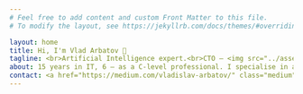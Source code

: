 ```yaml
---
# Feel free to add content and custom Front Matter to this file.
# To modify the layout, see https://jekyllrb.com/docs/themes/#overriding-theme-defaults

layout: home
title: Hi, I'm Vlad Arbatov 🖖
tagline: <br>Artificial Intelligence expert.<br>CTO — <img src="../assets/favicon-p2l-white.png" width="24px"> <a href="https://p2l.tv">P2L</a>.<br>Founder — <img src="../assets/favicon-arb-white.png" width="24px"> <a href="https://arb.digital">arb.digital</a>.
about: 15 years in IT, 6 — as a C-level professional. I specialise in advanced Computer Vision, Neuroevolution, Natural Language Processing. I also do Blockchain and more or less classical development. Sometimes I give public lectures.
contact: <a href="https://medium.com/vladislav-arbatov/" class="medium"><i class="fab fa-medium"></i></a> <a href="https://www.linkedin.com/in/vladzima/" class="linkedin"><i class="fab fa-linkedin"></i></a> <a href="https://facebook.com/vladzima" class="facebook"><i class="fab fa-facebook"></i></a> <a href="https://twitter.com/vladzima" class="twitter"><i class="fab fa-twitter-square"></i></a> <a href="https://www.producthunt.com/@vladzima" class="producthunt"><i class="fab fa-product-hunt"></i></a> <a href="http://t.me/vladzima" class="telegram"><i class="fab fa-telegram"></i></a> <a href="mailto:vlad@arbatov.me" class="email"><i class="fas fa-envelope-square"></i></a>
---
```


